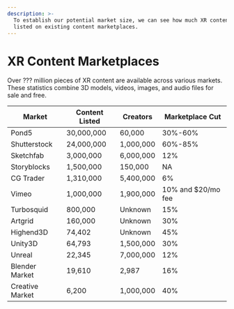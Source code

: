 ```yaml
---
description: >-
  To establish our potential market size, we can see how much XR content is
  listed on existing content marketplaces.
---
```


# XR Content Marketplaces

Over ??? million pieces of XR content are available across various markets.\
These statistics combine 3D models, videos, images, and audio files for sale and free.

| Market          | Content Listed | Creators  | Marketplace Cut    |
| --------------- | -------------- | --------- | ------------------ |
| Pond5           | 30,000,000     | 60,000    | 30%-60%            |
| Shutterstock    | 24,000,000     | 1,000,000 | 60%-85%            |
| Sketchfab       | 3,000,000      | 6,000,000 | 12%                |
| Storyblocks     | 1,500,000      | 150,000   | NA                 |
| CG Trader       | 1,310,000      | 5,400,000 | 6%                 |
| Vimeo           | 1,000,000      | 1,900,000 | 10% and $20/mo fee |
| Turbosquid      | 800,000        | Unknown   | 15%                |
| Artgrid         | 160,000        | Unknown   | 30%                |
| Highend3D       | 74,402         | Unknown   | 45%                |
| Unity3D         | 64,793         | 1,500,000 | 30%                |
| Unreal          | 22,345         | 7,000,000 | 12%                |
| Blender Market  | 19,610         | 2,987     | 16%                |
| Creative Market | 6,200          | 1,000,000 | 40%                |
